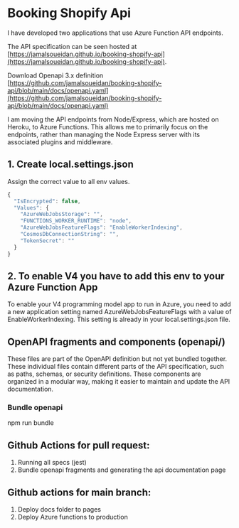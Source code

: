 # Booking Shopify Api

I have developed two applications that use Azure Function API endpoints.

The API specification can be seen hosted at [https://jamalsoueidan.github.io/booking-shopify-api](https://jamalsoueidan.github.io/booking-shopify-api).

Download Openapi 3.x definition [https://github.com/jamalsoueidan/booking-shopify-api/blob/main/docs/openapi.yaml](https://github.com/jamalsoueidan/booking-shopify-api/blob/main/docs/openapi.yaml)

I am moving the API endpoints from Node/Express, which are hosted on Heroku, to Azure Functions. This allows me to primarily focus on the endpoints, rather than managing the Node Express server with its associated plugins and middleware.

## 1. Create local.settings.json

Assign the correct value to all env values.

```js
{
  "IsEncrypted": false,
  "Values": {
    "AzureWebJobsStorage": "",
    "FUNCTIONS_WORKER_RUNTIME": "node",
    "AzureWebJobsFeatureFlags": "EnableWorkerIndexing",
    "CosmosDbConnectionString": "",
    "TokenSecret": ""
  }
}
```

## 2. To enable V4 you have to add this env to your Azure Function App

To enable your V4 programming model app to run in Azure, you need to add a new application setting named AzureWebJobsFeatureFlags with a value of EnableWorkerIndexing. This setting is already in your local.settings.json file.

## OpenAPI fragments and components (openapi/)

These files are part of the OpenAPI definition but not yet bundled together. These individual files contain different parts of the API specification, such as paths, schemas, or security definitions. These components are organized in a modular way, making it easier to maintain and update the API documentation.

### Bundle openapi

npm run bundle

## Github Actions for pull request:

1. Running all specs (jest)
2. Bundle openapi fragments and generating the api documentation page

## Github actions for main branch:

1. Deploy docs folder to pages
2. Deploy Azure functions to production
